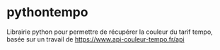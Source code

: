 # pythontempo
Librairie python pour permettre de récupérer la couleur du tarif tempo, basée sur un travail de https://www.api-couleur-tempo.fr/api
